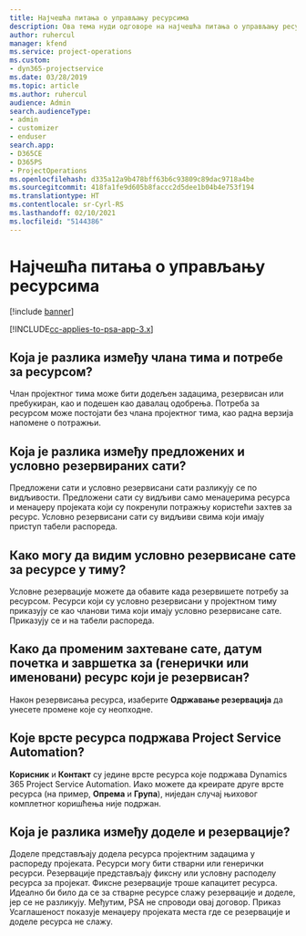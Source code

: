 ```yaml
---
title: Најчешћа питања о управљању ресурсима
description: Ова тема нуди одговоре на најчешћа питања о управљању ресурсима.
author: ruhercul
manager: kfend
ms.service: project-operations
ms.custom:
- dyn365-projectservice
ms.date: 03/28/2019
ms.topic: article
ms.author: ruhercul
audience: Admin
search.audienceType:
- admin
- customizer
- enduser
search.app:
- D365CE
- D365PS
- ProjectOperations
ms.openlocfilehash: d335a12a9b478bff63b6c93809c89dac9718a4be
ms.sourcegitcommit: 418fa1fe9d605b8faccc2d5dee1b04b4e753f194
ms.translationtype: HT
ms.contentlocale: sr-Cyrl-RS
ms.lasthandoff: 02/10/2021
ms.locfileid: "5144386"
---
```

# <a name="resource-management-faq"></a>Најчешћа питања о управљању ресурсима

[!include [banner](../includes/psa-now-project-operations.md)]

[!INCLUDE[cc-applies-to-psa-app-3.x](../includes/cc-applies-to-psa-app-3x.md)]

## <a name="what-is-the-difference-between-a-team-member-and-a-resource-requirement"></a>Која је разлика између члана тима и потребе за ресурсом?

Члан пројектног тима може бити додељен задацима, резервисан или пребукиран, као и подешен као давалац одобрења. Потреба за ресурсом може постојати без члана пројектног тима, као радна верзија напомене о потражњи. 

## <a name="what-is-the-difference-between-proposed-and-soft-booked-hours"></a>Која је разлика између предложених и условно резервираних сати?

Предложени сати и условно резервисани сати разликују се по видљивости. Предложени сати су видљиви само менаџерима ресурса и менаџеру пројеката који су покренули потражњу користећи захтев за ресурс. Условно резервисани сати су видљиви свима који имају приступ табели распореда.

## <a name="how-can-i-see-the-soft-booked-hours-for-resources-on-a-team"></a>Како могу да видим условно резервисане сате за ресурсе у тиму?

Условне резервације можете да обавите када резервишете потребу за ресурсом. Ресурси који су условно резервисани у пројектном тиму приказују се као чланови тима који имају условно резервисане сате. Приказују се и на табели распореда.

## <a name="how-do-i-change-the-required-hours-and-the-start-and-end-dates-for-a-resource-generic-or-named-that-i-booked"></a>Како да променим захтеване сате, датум почетка и завршетка за (генерички или именовани) ресурс који је резервисан?

Након резервисања ресурса, изаберите **Одржавање резервација** да унесете промене које су неопходне.

## <a name="what-resources-types-does-project-service-automation-support"></a>Које врсте ресурса подржава Project Service Automation?

**Корисник** и **Контакт** су једине врсте ресурса које подржава Dynamics 365 Project Service Automation. Иако можете да креирате друге врсте ресурса (на пример, **Опрема** и **Група**), ниједан случај њиховог комплетног коришћења није подржан.

## <a name="what-is-the-difference-between-an-assignment-and-a-booking"></a>Која је разлика између доделе и резервације?

Доделе представљају додела ресурса пројектним задацима у распореду пројеката. Ресурси могу бити стварни или генерички ресурси. Резервације представљају фиксну или условну расподелу ресурса за пројекат. Фиксне резервације троше капацитет ресурса. Идеално би било да се за стварне ресурсе слажу резервације и доделе, јер се не разликују. Међутим, PSA не спроводи овај договор. Приказ Усаглашеност показује менаџеру пројеката места где се резервације и доделе ресурса не слажу.
